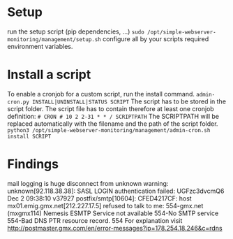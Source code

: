 # Setup
run the setup script (pip dependencies, ...)
`sudo /opt/simple-webserver-monitoring/management/setup.sh`
configure all by your scripts required environment variables.

# Install a script 
To enable a cronjob for a custom script, run the install command.
`admin-cron.py INSTALL|UNINSTALL|STATUS SCRIPT`
The script has to be stored in the script folder.
The script file has to contain therefore at least one cronjob definition: `# CRON # 10 2 2-31 * * / SCRIPTPATH`
The SCRIPTPATH will be replaced automatically with the filename and the path of the script folder.
`python3 /opt/simple-webserver-monitoring/management/admin-cron.sh install SCRIPT`

# Findings

mail logging is huge
    disconnect from unknown
    warning: unknown[92.118.38.38]: SASL LOGIN authentication failed: UGFzc3dvcmQ6
    Dec  2 09:38:10 v37927 postfix/smtp[10604]: CFED4217CF: host mx01.emig.gmx.net[212.227.17.5] refused to talk to me: 554-gmx.net (mxgmx114) Nemesis ESMTP Service not available 554-No SMTP service 554-Bad DNS PTR resource record. 554 For explanation visit http://postmaster.gmx.com/en/error-messages?ip=178.254.18.246&c=rdns
